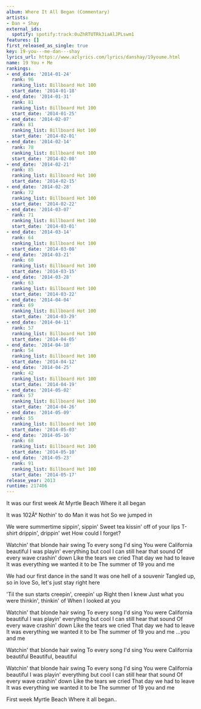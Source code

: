 ```yaml
---
album: Where It All Began (Commentary)
artists:
- Dan + Shay
external_ids:
  spotify: spotify:track:0uZhRTUTRk3iaAlJPLswm1
features: []
first_released_as_single: true
key: 19-you---me-dan---shay
lyrics_url: https://www.azlyrics.com/lyrics/danshay/19youme.html
name: 19 You + Me
rankings:
- end_date: '2014-01-24'
  rank: 96
  ranking_list: Billboard Hot 100
  start_date: '2014-01-18'
- end_date: '2014-01-31'
  rank: 81
  ranking_list: Billboard Hot 100
  start_date: '2014-01-25'
- end_date: '2014-02-07'
  rank: 81
  ranking_list: Billboard Hot 100
  start_date: '2014-02-01'
- end_date: '2014-02-14'
  rank: 78
  ranking_list: Billboard Hot 100
  start_date: '2014-02-08'
- end_date: '2014-02-21'
  rank: 85
  ranking_list: Billboard Hot 100
  start_date: '2014-02-15'
- end_date: '2014-02-28'
  rank: 72
  ranking_list: Billboard Hot 100
  start_date: '2014-02-22'
- end_date: '2014-03-07'
  rank: 71
  ranking_list: Billboard Hot 100
  start_date: '2014-03-01'
- end_date: '2014-03-14'
  rank: 64
  ranking_list: Billboard Hot 100
  start_date: '2014-03-08'
- end_date: '2014-03-21'
  rank: 60
  ranking_list: Billboard Hot 100
  start_date: '2014-03-15'
- end_date: '2014-03-28'
  rank: 63
  ranking_list: Billboard Hot 100
  start_date: '2014-03-22'
- end_date: '2014-04-04'
  rank: 69
  ranking_list: Billboard Hot 100
  start_date: '2014-03-29'
- end_date: '2014-04-11'
  rank: 57
  ranking_list: Billboard Hot 100
  start_date: '2014-04-05'
- end_date: '2014-04-18'
  rank: 54
  ranking_list: Billboard Hot 100
  start_date: '2014-04-12'
- end_date: '2014-04-25'
  rank: 42
  ranking_list: Billboard Hot 100
  start_date: '2014-04-19'
- end_date: '2014-05-02'
  rank: 57
  ranking_list: Billboard Hot 100
  start_date: '2014-04-26'
- end_date: '2014-05-09'
  rank: 55
  ranking_list: Billboard Hot 100
  start_date: '2014-05-03'
- end_date: '2014-05-16'
  rank: 68
  ranking_list: Billboard Hot 100
  start_date: '2014-05-10'
- end_date: '2014-05-23'
  rank: 91
  ranking_list: Billboard Hot 100
  start_date: '2014-05-17'
release_year: 2013
runtime: 217406
---
```

It was our first week
At Myrtle Beach
Where it all began

It was 102Â°
Nothin' to do
Man it was hot
So we jumped in

We were summertime sippin', sippin'
Sweet tea kissin' off of your lips
T-shirt drippin', drippin' wet
How could I forget?

Watchin' that blonde hair swing
To every song I'd sing
You were California beautiful
I was playin' everything but cool
I can still hear that sound
Of every wave crashin' down
Like the tears we cried
That day we had to leave
It was everything we wanted it to be
The summer of
19 you and me

We had our first dance in the sand
It was one hell of a souvenir
Tangled up, so in love
So, let's just stay right here

'Til the sun starts creepin', creepin' up
Right then I knew
Just what you were thinkin', thinkin' of
When I looked at you

Watchin' that blonde hair swing
To every song I'd sing
You were California beautiful
I was playin' everything but cool
I can still hear that sound
Of every wave crashin' down
Like the tears we cried
That day we had to leave
It was everything we wanted it to be
The summer of
19 you and me
...you and me

Watchin' that blonde hair swing
To every song I'd sing
You were California beautiful
Beautiful, beautiful

Watchin' that blonde hair swing
To every song I'd sing
You were California beautiful
I was playin' everything but cool
I can still hear that sound
Of every wave crashin' down
Like the tears we cried
That day we had to leave
It was everything we wanted it to be
The summer of
19 you and me

First week
Myrtle Beach
Where it all began..

